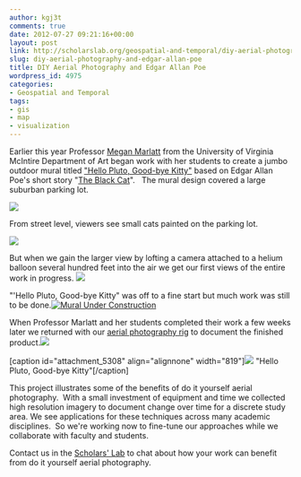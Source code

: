 ```yaml
---
author: kgj3t
comments: true
date: 2012-07-27 09:21:16+00:00
layout: post
link: http://scholarslab.org/geospatial-and-temporal/diy-aerial-photography-and-edgar-allan-poe/
slug: diy-aerial-photography-and-edgar-allan-poe
title: DIY Aerial Photography and Edgar Allan Poe
wordpress_id: 4975
categories:
- Geospatial and Temporal
tags:
- gis
- map
- visualization
---
```


Earlier this year Professor [Megan Marlatt](http://www.virginia.edu/art/studio/faculty/marlatt.html) from the University of Virginia McIntire Department of Art began work with her students to create a jumbo outdoor mural titled ["Hello Pluto, Good-bye Kitty"](http://www.virginia.edu/uvatoday/newsRelease.php?id=17953) based on Edgar Allan Poe's short story "[The Black Cat](http://etext.lib.virginia.edu/etcbin/toccer-new2?id=PoeBlac.sgm&images=images/modeng&data=/texts/english/modeng/parsed&tag=public&part=1&division=div1)".   The mural design covered a large suburban parking lot.

[![](http://www.scholarslab.org/wp-content/uploads/2012/07/Hello-Pluto-Good-bye-Kitty-1024x860.jpg)](http://www.scholarslab.org/geospatial-and-temporal/diy-aerial-photography-and-edgar-allan-poe/attachment/hello-pluto-good-bye-kitty/)

From street level, viewers see small cats painted on the parking lot.

[![](http://www.scholarslab.org/wp-content/uploads/2012/07/CatsCloseUp-1024x663.jpg)](http://www.scholarslab.org/geospatial-and-temporal/diy-aerial-photography-and-edgar-allan-poe/attachment/dcim100gopro-10/)

But when we gain the larger view by lofting a camera attached to a helium balloon several hundred feet into the air we get our first views of the entire work in progress.
[![](http://www.scholarslab.org/wp-content/uploads/2012/07/IMG_3349-1024x768.jpg)](http://www.scholarslab.org/geospatial-and-temporal/diy-aerial-photography-and-edgar-allan-poe/attachment/img_3349/)

"'Hello Pluto, Good-bye Kitty" was off to a fine start but much work was still to be done.[![Mural Under Construction](http://www.scholarslab.org/wp-content/uploads/2012/05/6976147874_138445fffa_b.jpg)](http://www.scholarslab.org/geospatial-and-temporal/update-diy-aerial-photography/attachment/6976147874_138445fffa_b/)

When Professor Marlatt and her students completed their work a few weeks later we returned with our [aerial photography rig](http://www.scholarslab.org/geospatial-and-temporal/diy-aerial-photography-in-a-crowd/) to document the finished product.[![](http://www.scholarslab.org/wp-content/uploads/2012/07/GOPR1610-1024x768.jpg)](http://www.scholarslab.org/geospatial-and-temporal/diy-aerial-photography-and-edgar-allan-poe/attachment/dcim100gopro-11/)

[caption id="attachment_5308" align="alignnone" width="819"][![](http://www.scholarslab.org/wp-content/uploads/2012/07/GOPR1623cropped-1024x730.jpg)](http://www.scholarslab.org/geospatial-and-temporal/diy-aerial-photography-and-edgar-allan-poe/attachment/dcim100gopro-12/) "Hello Pluto, Good-bye Kitty"[/caption]

This project illustrates some of the benefits of do it yourself aerial photography.  With a small investment of equipment and time we collected high resolution imagery to document change over time for a discrete study area. We see applications for these techniques across many academic disciplines.  So we're working now to fine-tune our approaches while we collaborate with faculty and students.

Contact us in the [Scholars' Lab](http://www.scholarslab.org/about/) to chat about how your work can benefit from do it yourself aerial photography.
